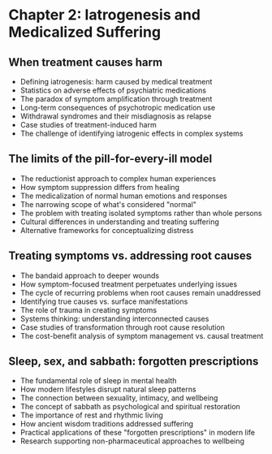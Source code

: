 # Chapter 2: Iatrogenesis and Medicalized Suffering

## When treatment causes harm
- Defining iatrogenesis: harm caused by medical treatment
- Statistics on adverse effects of psychiatric medications
- The paradox of symptom amplification through treatment
- Long-term consequences of psychotropic medication use
- Withdrawal syndromes and their misdiagnosis as relapse
- Case studies of treatment-induced harm
- The challenge of identifying iatrogenic effects in complex systems

## The limits of the pill-for-every-ill model
- The reductionist approach to complex human experiences
- How symptom suppression differs from healing
- The medicalization of normal human emotions and responses
- The narrowing scope of what's considered "normal"
- The problem with treating isolated symptoms rather than whole persons
- Cultural differences in understanding and treating suffering
- Alternative frameworks for conceptualizing distress

## Treating symptoms vs. addressing root causes
- The bandaid approach to deeper wounds
- How symptom-focused treatment perpetuates underlying issues
- The cycle of recurring problems when root causes remain unaddressed
- Identifying true causes vs. surface manifestations
- The role of trauma in creating symptoms
- Systems thinking: understanding interconnected causes
- Case studies of transformation through root cause resolution
- The cost-benefit analysis of symptom management vs. causal treatment

## Sleep, sex, and sabbath: forgotten prescriptions
- The fundamental role of sleep in mental health
- How modern lifestyles disrupt natural sleep patterns
- The connection between sexuality, intimacy, and wellbeing
- The concept of sabbath as psychological and spiritual restoration
- The importance of rest and rhythmic living
- How ancient wisdom traditions addressed suffering
- Practical applications of these "forgotten prescriptions" in modern life
- Research supporting non-pharmaceutical approaches to wellbeing
